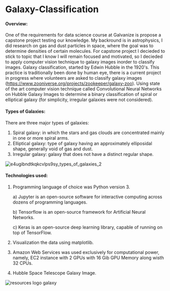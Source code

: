 # Galaxy-Classification

#### Overview:
One of the requirements for data science course at Galvanize is propose a capstone project testing our knowledge. My backround is in astrophysics, I did research on gas and dust particles in space, where the goal was to determine densities of certain molecules. For capstone project I decieded to stick to topic that I know I will remain focused and motivated, so I decieded to apply computer vision technique to galaxy images inorder to classify images.
Galaxy classification, started by Edwin Hubble in the 1920's. This practice is traditionally been done by human eye, there is a current project in progress where volunteers are asked to classify galaxy images (https://www.zooniverse.org/projects/zookeeper/galaxy-zoo).
Using state of the art computer vision technique called Convolutional Neural Networks on Hubble Galaxy Images to determine a binary classification of spiral or elliptical galaxy (for simplicity, irregular galaxies were not considered).

#### Types of Galaxies:
There are three major types of galaxies:
1) Spiral galaxy: in which the stars and gas clouds are concentrated mainly in one or more spiral arms.
2) Elliptical galaxy: type of galaxy having an approximately elliposidal shape, generally void of gas and dust.
3) Irregular galaxy: galaxy that does not have a distinct regular shape.

![e4ugibndtkqkcvlps9sy_types_of_galaxies_2](https://user-images.githubusercontent.com/29336170/51406102-5cff2900-1b15-11e9-9861-382f53a06dec.jpg)

#### Technologies used:
1) Programming language of choice was Python version 3.

    a) Jupyter is an open-source software for interactive computing across dozens of programming languages.
    
    b) Tensorflow is an open-source framework for Artificial Neural Networks.
    
    c) Keras is an open-source deep learning library, capable of running on top of TensorFlow.
    
2) Visualization the data using matplotlib.
3) Amazon Web Services was used exclusively for computational power, namely, EC2 instance with 2 GPUs with 16 Gib GPU Memory along wisth 32 CPUs.
4) Hubble Space Telescope Galaxy Image.

![resources logo galaxy](https://user-images.githubusercontent.com/29336170/51410517-16fc9200-1b22-11e9-8c78-6336a6e0db0f.jpg)
